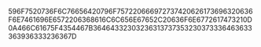 596F7520736F6C76656420796F757220666972737420626173696320636F6E7461696E6572206368616C6C656E67652C20636F6E6772617473210D0A466C61675F4354467B36464332303236313737353230373336463633363936333236367D
